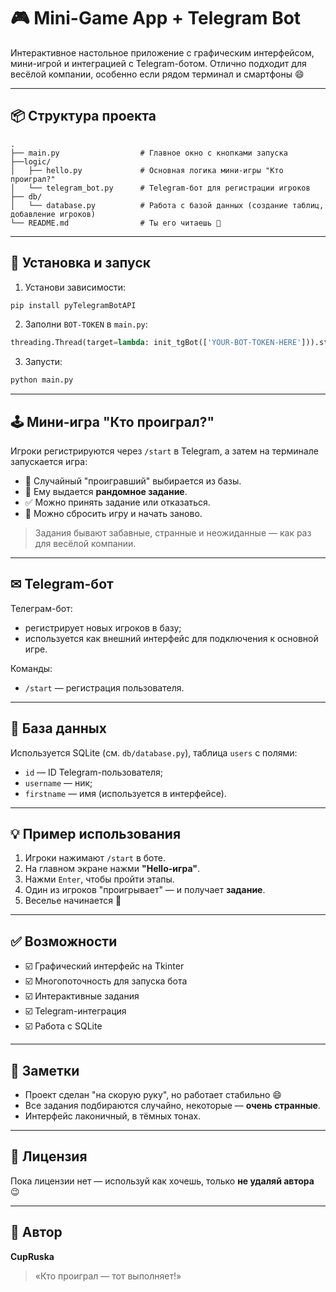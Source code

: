 # 🎮 Mini-Game App + Telegram Bot

Интерактивное настольное приложение с графическим интерфейсом, мини-игрой и интеграцией с Telegram-ботом. Отлично подходит для весёлой компании, особенно если рядом терминал и смартфоны 😄

---

## 📦 Структура проекта

```
.
├── main.py                  # Главное окно с кнопками запуска
├──logic/
│   ├── hello.py             # Основная логика мини-игры "Кто проиграл?"
│   └── telegram_bot.py      # Telegram-бот для регистрации игроков
├── db/
│   └── database.py          # Работа с базой данных (создание таблиц, добавление игроков)
└── README.md                # Ты его читаешь 👀
```

---

## 🔧 Установка и запуск

1. Установи зависимости:

```bash
pip install pyTelegramBotAPI
```

2. Заполни `BOT-TOKEN` в `main.py`:

```python
threading.Thread(target=lambda: init_tgBot(['YOUR-BOT-TOKEN-HERE'])).start()
```

3. Запусти:

```bash
python main.py
```

---

## 🕹 Мини-игра "Кто проиграл?"

Игроки регистрируются через `/start` в Telegram, а затем на терминале запускается игра:

- 🎲 Случайный "проигравший" выбирается из базы.
- 📜 Ему выдается **рандомное задание**.
- ✅ Можно принять задание или отказаться.
- 🔄 Можно сбросить игру и начать заново.

> Задания бывают забавные, странные и неожиданные — как раз для весёлой компании.

---

## ✉ Telegram-бот

Телеграм-бот:

- регистрирует новых игроков в базу;
- используется как внешний интерфейс для подключения к основной игре.

Команды:
- `/start` — регистрация пользователя.

---

## 💽 База данных

Используется SQLite (см. `db/database.py`), таблица `users` с полями:
- `id` — ID Telegram-пользователя;
- `username` — ник;
- `firstname` — имя (используется в интерфейсе).

---

## 💡 Пример использования

1. Игроки нажимают `/start` в боте.
2. На главном экране нажми **"Hello-игра"**.
3. Нажми `Enter`, чтобы пройти этапы.
4. Один из игроков "проигрывает" — и получает **задание**.
5. Веселье начинается 🎉

---

## ✅ Возможности

- ☑️ Графический интерфейс на Tkinter  
- ☑️ Многопоточность для запуска бота  
- ☑️ Интерактивные задания  
- ☑️ Telegram-интеграция  
- ☑️ Работа с SQLite  

---

## 📎 Заметки

- Проект сделан "на скорую руку", но работает стабильно 😄  
- Все задания подбираются случайно, некоторые — **очень странные**.  
- Интерфейс лаконичный, в тёмных тонах.  

---

## 📜 Лицензия

Пока лицензии нет — используй как хочешь, только **не удаляй автора** 😉

---

## 👤 Автор

**CupRuska**  
> «Кто проиграл — тот выполняет!»